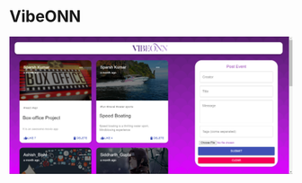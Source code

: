 # VibeONN
<!-- <img width=28% src = "https://github.com/sparshkr24/VibeONN/blob/master/client/public/VibeONN.png"> -->
<img src = "https://github.com/sparshkr24/VibeONN/blob/master/client/src/images/Screenshot%20(344).png">
